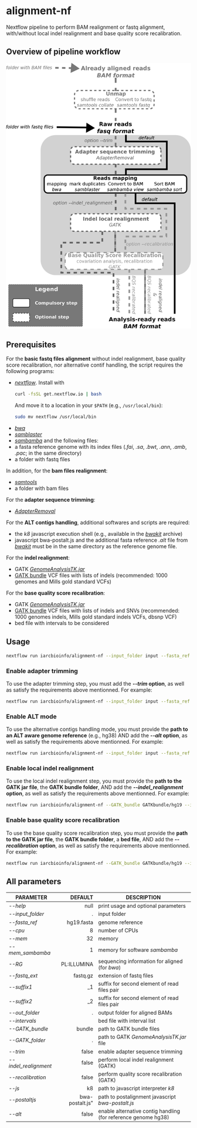 # alignment-nf

Nextflow pipeline to perform BAM realignment or fastq alignment, with/without local indel realignment and base quality score recalibration.

## Overview of pipeline workflow

![workflow](WESpipeline.png?raw=true "Scheme of alignment/realignment Workflow")

## Prerequisites
For the **basic fastq files alignment** without indel realignment, base quality score recalibration, nor alternative contif handling, the script requires the following programs:
- [*nextflow*](http://www.nextflow.io/). Install with
	```bash
	curl -fsSL get.nextflow.io | bash
	```
	And move it to a location in your `$PATH` (e.g., `/usr/local/bin`):
	```bash
	sudo mv nextflow /usr/local/bin
	```
- [*bwa*](https://github.com/lh3/bwa)
- [*samblaster*](https://github.com/GregoryFaust/samblaster)
- [*sambamba*](https://github.com/lomereiter/sambamba)
and the following files:
- a fasta reference genome with its index files (*.fai*, *.sa*, *.bwt*, *.ann*, *.amb*, *.pac*; in the same directory)
- a folder with fastq files

In addition, for the **bam files realignment**:
- [*samtools*](http://samtools.sourceforge.net/)
- a folder with bam files

For the **adapter sequence trimming**:
- [*AdapterRemoval*](https://github.com/MikkelSchubert/adapterremoval)

For the **ALT contigs handling**, additional softwares and scripts are required:
- the *k8* javascript execution shell (e.g., available in the [*bwakit*](https://sourceforge.net/projects/bio-bwa/files/bwakit/) archive)
- javascript bwa-postalt.js and the additional fasta reference *.alt* file from [*bwakit*](https://github.com/lh3/bwa/tree/master/bwakit) must be in the same directory as the reference genome file.

For the **indel realignment**:
- GATK [*GenomeAnalysisTK.jar*](https://software.broadinstitute.org/gatk/guide/quickstart)
- [GATK bundle](https://software.broadinstitute.org/gatk/download/bundle) VCF files with lists of indels (recommended: 1000 genomes and Mills gold standard VCFs)

For the **base quality score recalibration**:
- GATK [*GenomeAnalysisTK.jar*](https://software.broadinstitute.org/gatk/guide/quickstart)
- [GATK bundle](https://software.broadinstitute.org/gatk/download/bundle) VCF files with lists of indels and SNVs (recommended: 1000 genomes indels, Mills gold standard indels VCFs, dbsnp VCF)
- bed file with intervals to be considered

## Usage
```bash
nextflow run iarcbioinfo/alignment-nf --input_folder input --fasta_ref hg19.fasta --out_folder output
```
### Enable adapter trimming
To use the adapter trimming step, you must add the ***--trim* option**, as well as satisfy the requirements above mentionned. For example:
```bash
nextflow run iarcbioinfo/alignment-nf --input_folder input --fasta_ref reference/hs38DH.fa -out_folder output --trim
```

### Enable ALT mode
To use the alternative contigs handling mode, you must provide the **path to an ALT aware genome reference** (e.g., hg38) AND add the ***--alt* option**, as well as satisfy the requirements above mentionned. For example:
```bash
nextflow run iarcbioinfo/alignment-nf --input_folder input --fasta_ref reference/hs38DH.fa --js /user/bin/k8/k8 --postaltjs /user/bin/bwa-0.7.15/bwakit/bwa-postalt.js -out_folder output --alt
```
### Enable local indel realignment
To use the local indel realignment step, you must provide the **path to the GATK jar file**, the **GATK bundle folder**, AND add the ***--indel_realignment* option**, as well as satisfy the requirements above mentionned. For example:
```bash
nextflow run iarcbioinfo/alignment-nf --GATK_bundle GATKbundle/hg19 --input_folder input --fasta_ref reference/hg19.fa --GATK_folder /user/bin7GATK-3.6-0 --out_folder output --indel_realignment
```

### Enable base quality score recalibration
To use the base quality score recalibration step, you must provide the **path to the GATK jar file**, the **GATK bundle folder**, a **bed file**, AND add the ***--recalibration* option**, as well as satisfy the requirements above mentionned. For example:
```bash
nextflow run iarcbioinfo/alignment-nf --GATK_bundle GATKbundle/hg19 --input_folder input --fasta_ref reference/hg19.fa --GATK_folder /user/bin7GATK-3.6-0 --intervals reference/hg19_intervals.bed --out_folder output --recalibration
```

## All parameters
| **PARAMETER** | **DEFAULT** | **DESCRIPTION** |
|-----------|--------------:|-------------| 
| *--help* | null | print usage and optional parameters |
*--input_folder* | . | input folder |
*--fasta_ref*    | hg19.fasta | genome reference |
*--cpu*          | 8 | number of CPUs |
*--mem*         | 32 | memory|
*--mem\_sambamba* | 1 | memory for software *sambamba*|
*--RG*           | PL:ILLUMINA | sequencing information for aligned (for *bwa*)|
*--fastq_ext*    | fastq.gz | extension of fastq files|
*--suffix1*      | \_1 | suffix for second element of read files pair|
*--suffix2*      | \_2 | suffix for second element of read files pair|
*--out_folder*   | . | output folder for aligned BAMs|
*--intervals*    | | bed file with interval list|
*--GATK_bundle*  | bundle | path to GATK bundle files|
*--GATK_folder*  | . | path to GATK *GenomeAnalysisTK.jar* file |
*--trim*         | false | enable adapter sequence trimming|
*--indel_realignment* | false | perform local indel realignment (GATK)|
*--recalibration* | false | perform quality score recalibration (GATK)|
*--js*           | k8 | path to javascript interpreter *k8*|
*--postaltjs*    | bwa-postalt.js" | path to postalignment javascript *bwa-postalt.js*|
*--alt*          | false | enable alternative contig handling (for reference genome hg38)|
